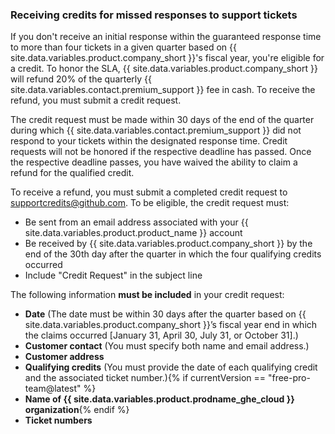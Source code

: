 
### Receiving credits for missed responses to support tickets

If you don't receive an initial response within the guaranteed response time to more than four tickets in a given quarter based on {{ site.data.variables.product.company_short }}'s fiscal year, you're eligible for a credit. To honor the SLA, {{ site.data.variables.product.company_short }} will refund 20% of the quarterly {{ site.data.variables.contact.premium_support }} fee in cash. To receive the refund, you must submit a credit request.

The credit request must be made within 30 days of the end of the quarter during which {{ site.data.variables.contact.premium_support }} did not respond to your tickets within the designated response time. Credit requests will not be honored if the respective deadline has passed. Once the respective deadline passes, you have waived the ability to claim a refund for the qualified credit.

To receive a refund, you must submit a completed credit request to <supportcredits@github.com>. To be eligible, the credit request must:
- Be sent from an email address associated with your {{ site.data.variables.product.product_name  }} account
- Be received by {{ site.data.variables.product.company_short }} by the end of the 30th day after the quarter in which the four qualifying credits occurred
- Include "Credit Request" in the subject line

The following information **must be included** in your credit request:
- **Date** (The date must be within 30 days after the quarter based on {{ site.data.variables.product.company_short }}’s fiscal year end in which the claims occurred [January 31, April 30, July 31, or October 31].)
- **Customer contact** (You must specify both name and email address.)
- **Customer address**
- **Qualifying credits** (You must provide the date of each qualifying credit and the associated ticket number.){% if currentVersion == "free-pro-team@latest" %}
- **Name of {{ site.data.variables.product.prodname_ghe_cloud }} organization**{% endif %}
- **Ticket numbers**
